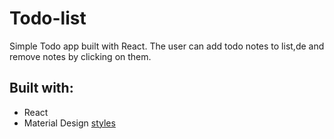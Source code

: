 # Todo-list

Simple Todo app built with React. The user can add todo notes to list,de
and remove notes by clicking on them.

## Built with:
* React
* Material Design [styles](https://material.io/)